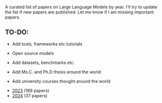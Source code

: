 A curated list of papers on Large Language Models by year. I'll try to update the list if new papers are published. Let me know if I am missing important papers.

## TO-DO:

* Add tools, frameworks etc.tutorials

* Open source models

* Add datasets, benchmarks etc.

* Add Ms.C. and Ph.D thesis around the world

* Add university courses thought around the world

- [2023](./src/2023.md) (189 papers)
- [2024](./src/2024.md) (37 papers)

